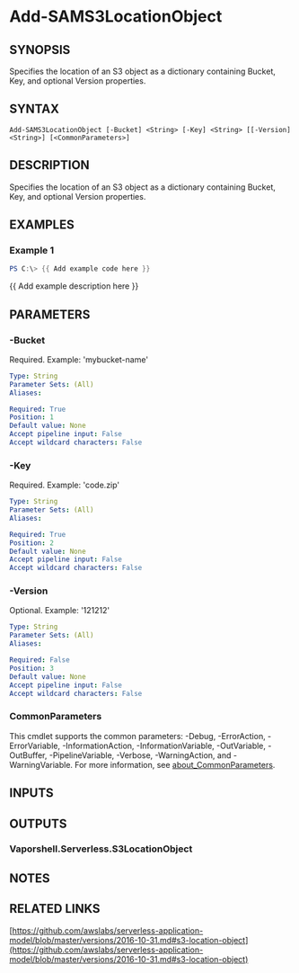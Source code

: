 # Add-SAMS3LocationObject

## SYNOPSIS
Specifies the location of an S3 object as a dictionary containing Bucket, Key, and optional Version properties.

## SYNTAX

```
Add-SAMS3LocationObject [-Bucket] <String> [-Key] <String> [[-Version] <String>] [<CommonParameters>]
```

## DESCRIPTION
Specifies the location of an S3 object as a dictionary containing Bucket, Key, and optional Version properties.

## EXAMPLES

### Example 1
```powershell
PS C:\> {{ Add example code here }}
```

{{ Add example description here }}

## PARAMETERS

### -Bucket
Required.
Example: 'mybucket-name'

```yaml
Type: String
Parameter Sets: (All)
Aliases:

Required: True
Position: 1
Default value: None
Accept pipeline input: False
Accept wildcard characters: False
```

### -Key
Required.
Example: 'code.zip'

```yaml
Type: String
Parameter Sets: (All)
Aliases:

Required: True
Position: 2
Default value: None
Accept pipeline input: False
Accept wildcard characters: False
```

### -Version
Optional.
Example: '121212'

```yaml
Type: String
Parameter Sets: (All)
Aliases:

Required: False
Position: 3
Default value: None
Accept pipeline input: False
Accept wildcard characters: False
```

### CommonParameters
This cmdlet supports the common parameters: -Debug, -ErrorAction, -ErrorVariable, -InformationAction, -InformationVariable, -OutVariable, -OutBuffer, -PipelineVariable, -Verbose, -WarningAction, and -WarningVariable. For more information, see [about_CommonParameters](http://go.microsoft.com/fwlink/?LinkID=113216).

## INPUTS

## OUTPUTS

### Vaporshell.Serverless.S3LocationObject
## NOTES

## RELATED LINKS

[https://github.com/awslabs/serverless-application-model/blob/master/versions/2016-10-31.md#s3-location-object](https://github.com/awslabs/serverless-application-model/blob/master/versions/2016-10-31.md#s3-location-object)


